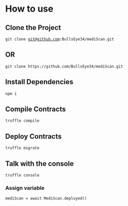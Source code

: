 # How to use
## Clone the Project
<code>git clone git@github.com:BullsEye34/mediScan.git</code>
<br>
<h2>OR</h2>
<code>git clone https://github.com/BullsEye34/mediScan.git</code>
<br>

## Install Dependencies
<code>npm i</code>
<br>

## Compile Contracts
<code>truffle compile</code>
<br>

## Deploy Contracts
<code>truffle migrate</code>
<br>

## Talk with the console
<code>truffle console</code>
<br>


### Assign variable 
<code>mediScan = await MediScan.deployed()</code>
<br>
